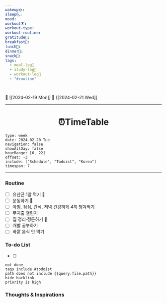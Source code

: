 ```yaml
---
wakeup🌞: 
sleep🌜: 
mood: 
workout🏋️: 
workout-type: 
workout-routine: 
gratitude🙏: 
breakfast🍳: 
lunch🍚: 
dinner🥗: 
snack🍬: 
tags:
  - meal-log📝
  - study-log📓
  - workout-log💪
  - "#routine"

---
```

🔺 [[2024-02-19 Mon]]
🔻 [[2024-02-21 Wed]]
___
<h1> <center>⏰TimeTable </center> </h1>

```gEvent
type: week
date: 2024-02-20 Tue
navigation: false
showAllDay: false
hourRange: [6, 22]
offset: -3
include: ["Schedule", "Todoist", "Korea"]
timespan: 7
```

--- 
### Routine 
- [ ] 유산균 1알 먹기 🔼 
- [ ] 운동하기 🔼
- [ ] 아침, 점심, 간식, 저녁 건강하게 4끼 챙겨먹기
- [ ] 무지출 챌린지 
- [ ] 집 정리·정돈하기 🔼
- [ ] 개발 공부하기
- [ ] 바깥 음식 안 먹기 

### To-do List 
- [ ] 
```tasks
not done
tags include #todoist 
path does not include {{query.file.path}}
hide backlink
priority is high
```


### Thoughts & Inspirations

